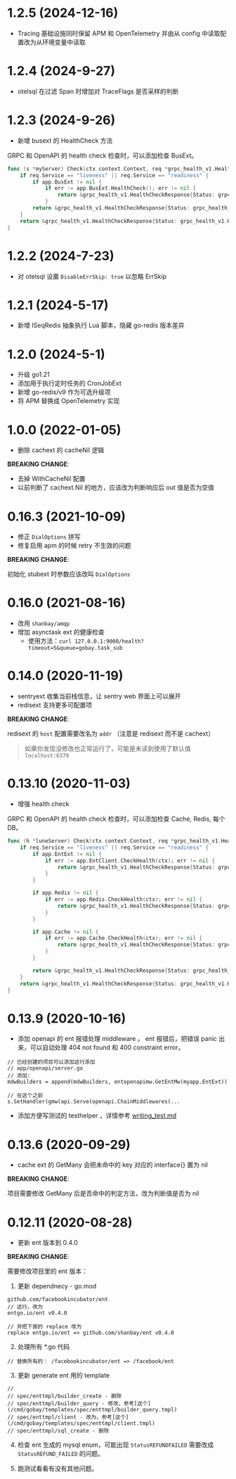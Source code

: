 # 1.2.5 (2024-12-16)

- Tracing 基础设施同时保留 APM 和 OpenTelemetry 并由从 config 中读取配置改为从环境变量中读取

# 1.2.4 (2024-9-27)

- otelsql 在过滤 Span 时增加对 TraceFlags 是否采样的判断

# 1.2.3 (2024-9-26)

- 新增 busext 的 HealthCheck 方法

GRPC 和 OpenAPI 的 health check 检查时，可以添加检查 BusExt。

```go
func (s *myServer) Check(ctx context.Context, req *grpc_health_v1.HealthCheckRequest) (*grpc_health_v1.HealthCheckResponse, error) {
	if req.Service == "liveness" || req.Service == "readiness" {
		if app.BusExt != nil {
			if err := app.BusExt.HealthCheck(); err != nil {
				return &grpc_health_v1.HealthCheckResponse{Status: grpc_health_v1.HealthCheckResponse_NOT_SERVING}, nil
			}
		return &grpc_health_v1.HealthCheckResponse{Status: grpc_health_v1.HealthCheckResponse_SERVING}, nil
	}
	return &grpc_health_v1.HealthCheckResponse{Status: grpc_health_v1.HealthCheckResponse_UNKNOWN}, nil
}
```

# 1.2.2 (2024-7-23)

- 对 otelsql 设置 `DisableErrSkip: true` 以忽略 ErrSkip

# 1.2.1 (2024-5-17)

- 新增 ISeqRedis 抽象执行 Lua 脚本，隐藏 go-redis 版本差异

# 1.2.0 (2024-5-1)

- 升级 go1.21
- 添加用于执行定时任务的 CronJobExt
- 新增 go-redis/v9 作为可选升级项
- 将 APM 替换成 OpenTelemetry 实现

# 1.0.0 (2022-01-05)

- 删除 cachext 的 cacheNil 逻辑

**BREAKING CHANGE**:

- 去掉 WithCacheNil 配置
- 以前判断了 cachext.Nil 的地方，应该改为判断响应后 out 值是否为空值

# 0.16.3 (2021-10-09)

- 修正 `DialOptions` 拼写
- 修复启用 apm 的时候 retry 不生效的问题

**BREAKING CHANGE**:

初始化 stubext 时参数应该改叫 `DialOptions`

# 0.16.0 (2021-08-16)

- 改用 `shanbay/amqp`
- 增加 asynctask ext 的健康检查
  - 使用方法：`curl 127.0.0.1:9000/health?timeout=5&queue=gobay.task_sub`

# 0.14.0 (2020-11-19)

- sentryext 收集当前栈信息，让 sentry web 界面上可以展开
- redisext 支持更多可配置项

**BREAKING CHANGE**:

redisext 的 `host` 配置需要改名为 `addr` （注意是 redisext 而不是 cachext）

> 如果你发现没修改也正常运行了，可能是未读到使用了默认值 `localhost:6379`

# 0.13.10 (2020-11-03)

- 增强 health check

GRPC 和 OpenAPI 的 health check 检查时，可以添加检查 Cache, Redis, 每个 DB。

```go
func (h *luneServer) Check(ctx context.Context, req *grpc_health_v1.HealthCheckRequest) (*grpc_health_v1.HealthCheckResponse, error) {
	if req.Service == "liveness" || req.Service == "readiness" {
		if app.EntExt != nil {
			if err := app.EntClient.CheckHealth(ctx); err != nil {
				return &grpc_health_v1.HealthCheckResponse{Status: grpc_health_v1.HealthCheckResponse_NOT_SERVING}, nil
			}
		}

		if app.Redis != nil {
			if err := app.Redis.CheckHealth(ctx); err != nil {
				return &grpc_health_v1.HealthCheckResponse{Status: grpc_health_v1.HealthCheckResponse_NOT_SERVING}, nil
			}
		}

		if app.Cache != nil {
			if err := app.Cache.CheckHealth(ctx); err != nil {
				return &grpc_health_v1.HealthCheckResponse{Status: grpc_health_v1.HealthCheckResponse_NOT_SERVING}, nil
			}
		}

		return &grpc_health_v1.HealthCheckResponse{Status: grpc_health_v1.HealthCheckResponse_SERVING}, nil
	}
	return &grpc_health_v1.HealthCheckResponse{Status: grpc_health_v1.HealthCheckResponse_UNKNOWN}, nil
}
```

# 0.13.9 (2020-10-16)

- 添加 openapi 的 ent 报错处理 middleware 。 ent 报错后，把错误 panic 出来，可以自动处理 404 not found 和 400 constraint error。

```
// 已经创建的项目可以添加这行添加
// app/openapi/server.go
// 添加:
mdwBuilders = append(mdwBuilders, entopenapimw.GetEntMw(myapp.EntExt))

// 在这个之前
s.SetHandler(gmw(api.Serve(openapi.ChainMiddlewares(...
```

- 添加方便写测试的 testhelper ，详情参考 [writing_test.md](https://github.com/shanbay/gobay/blob/master/docs/writing_test.md)

# 0.13.6 (2020-09-29)

- cache ext 的 GetMany 会把未命中的 key 对应的 interface{} 置为 nil

**BREAKING CHANGE**:

项目需要修改 GetMany 后是否命中的判定方法，改为判断值是否为 nil

# 0.12.11 (2020-08-28)

- 更新 ent 版本到 0.4.0

**BREAKING CHANGE**:

需要修改项目里的 ent 版本：

1. 更新 dependnecy - go.mod

```
github.com/facebookincubator/ent
// 这行，改为
entgo.io/ent v0.4.0

// 并把下面的 replace 改为
replace entgo.io/ent => github.com/shanbay/ent v0.4.0
```

2. 处理所有 \*.go 代码

```
// 替换所有的： /facebookincubator/ent => /facebook/ent
```

3. 更新 generate ent 用的 template

```
//
// spec/enttmpl/builder_create - 删除
// spec/enttmpl/builder_query - 修改，参考[这个](/cmd/gobay/templates/spec/enttmpl/builder_query.tmpl)
// spec/enttmpl/client - 改为，参考[这个](/cmd/gobay/templates/spec/enttmpl/client.tmpl)
// spec/enttmpl/sql_create - 删除
```

4. 检查 ent 生成的 mysql enum，可能出现 `StatusREFUNDFAILED` 需要改成 `StatusREFUND_FAILED` 的问题。

5. 跑测试看看有没有其他问题。
